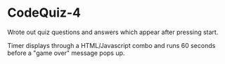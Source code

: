 # CodeQuiz-4

Wrote out quiz questions and answers which appear after pressing start.

Timer displays through a HTML/Javascript combo and runs 60 seconds before a "game over" message pops up.